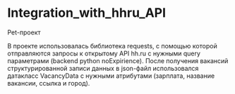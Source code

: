 ﻿# Integration_with_hhru_API
Pet-проект

В проекте использовалась библиотека requests, с помощью которой отправляются запросы к открытому API hh.ru с нужными query параметрами (backend python noExpirience). После получения вакансий структурированной записи данных в json-файл использовался датакласс VacancyData с нужными атрибутами (зарплата, название вакансии, ссылка и город).

